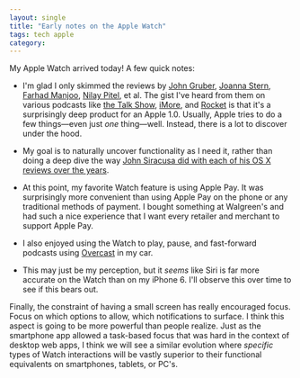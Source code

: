 ```yaml
---
layout: single
title: "Early notes on the Apple Watch"
tags: tech apple
category:
---
```

My Apple Watch arrived today! A few quick notes:

* I'm glad I only skimmed the reviews by [John Gruber](https://daringfireball.net/2015/04/the_apple_watch), [Joanna Stern](http://www.wsj.com/articles/apple-watch-review-what-the-apple-watch-does-bestmake-you-look-good-1428494694), [Farhad Manjoo](http://www.nytimes.com/2015/04/09/technology/personaltech/apple-watch-bliss-but-only-after-a-steep-learning-curve.html), [Nilay Pitel](http://www.theverge.com/a/apple-watch-review), et al. The gist I've heard from them on various podcasts like [the Talk Show](http://daringfireball.net/thetalkshow/2015/04/15/ep-116), [iMore](http://www.imore.com/imore-show-452-apple-watch-price-right), and [Rocket](http://www.relay.fm/rocket/13) is that it's a surprisingly deep product for an Apple 1.0. Usually, Apple tries to do a few things—even just *one* thing—well. Instead, there is a lot to discover under the hood.

* My goal is to naturally uncover functionality as I need it, rather than doing a deep dive the way [John Siracusa did with each of his OS X reviews over the years](http://arstechnica.com/apple/2015/04/16/after-fifteen-years-ars-says-goodbye-to-john-siracusas-os-x-reviews/).

* At this point, my favorite Watch feature is using Apple Pay. It was surprisingly more convenient than using Apple Pay on the phone or any traditional methods of payment. I bought something at Walgreen's and had such a nice experience that I want every retailer and merchant to support Apple Pay.

* I also enjoyed using the Watch to play, pause, and fast-forward podcasts using [Overcast](https://overcast.fm) in my car.

* This may just be my perception, but it *seems* like Siri is far more accurate on the Watch than on my iPhone 6. I'll observe this over time to see if this bears out.

Finally, the constraint of having a small screen has really encouraged focus. Focus on which options to allow, which notifications to surface. I think this aspect is going to be more powerful than people realize. Just as the smartphone app allowed a task-based focus that was hard in the context of desktop web apps, I think we will see a similar evolution where *specific* types of Watch interactions will be vastly superior to their functional equivalents on smartphones, tablets, or PC's.